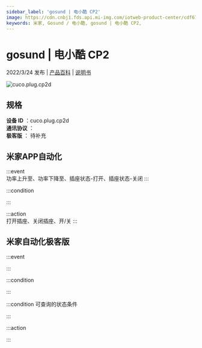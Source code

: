 ```yaml
---
sidebar_label: 'gosund | 电小酷 CP2'
image: https://cdn.cnbj1.fds.api.mi-img.com/iotweb-product-center/cdf679183b0a9b28d1ec54b1f4d49b47_1639560586663.png?GalaxyAccessKeyId=AKVGLQWBOVIRQ3XLEW&Expires=9223372036854775807&Signature=/hIHOFgeLABr+A/oQN1FlCYkl1M=
keywords: 米家, Gosund / 电小酷, gosund | 电小酷 CP2, 
---
```

# gosund | 电小酷 CP2

2022/3/24 发布 | [产品百科](https://home.mi.com/webapp/content/baike/product/index.html?model=cuco.plug.cp2d/) | [说明书](https://home.mi.com/views/introduction.html?model=cuco.plug.cp2d&region=cn)

![cuco.plug.cp2d](https://cdn.cnbj1.fds.api.mi-img.com/iotweb-product-center/cdf679183b0a9b28d1ec54b1f4d49b47_1639560586663.png?GalaxyAccessKeyId=AKVGLQWBOVIRQ3XLEW&Expires=9223372036854775807&Signature=/hIHOFgeLABr+A/oQN1FlCYkl1M=)

## 规格  
> 
**设备 ID** ：cuco.plug.cp2d  
**通讯协议** ：  
**极客版**  ： 待补充 


## 米家APP自动化  

:::event  
功率上升至、功率下降至、插座状态-打开、插座状态-关闭
:::

:::condition  

:::

:::action   
打开插座、关闭插座、开/关
:::

## 米家自动化极客版  

:::event  

:::

:::condition  

:::

:::condition 可查询的状态条件  

:::

:::action  

:::

        
